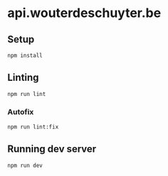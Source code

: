 # api.wouterdeschuyter.be

## Setup

```bash
npm install
```

## Linting

```bash
npm run lint
```

### Autofix

```bash
npm run lint:fix
```

## Running dev server

```bash
npm run dev
```
